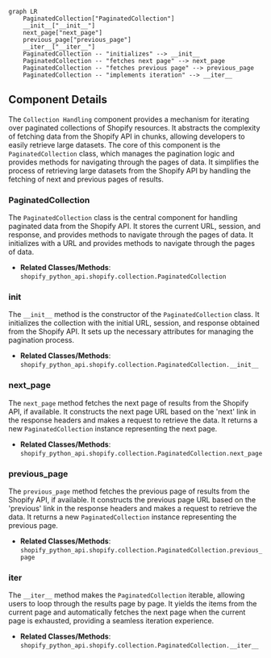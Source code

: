 ```mermaid
graph LR
    PaginatedCollection["PaginatedCollection"]
    __init__["__init__"]
    next_page["next_page"]
    previous_page["previous_page"]
    __iter__["__iter__"]
    PaginatedCollection -- "initializes" --> __init__
    PaginatedCollection -- "fetches next page" --> next_page
    PaginatedCollection -- "fetches previous page" --> previous_page
    PaginatedCollection -- "implements iteration" --> __iter__
```

## Component Details

The `Collection Handling` component provides a mechanism for iterating over paginated collections of Shopify resources. It abstracts the complexity of fetching data from the Shopify API in chunks, allowing developers to easily retrieve large datasets. The core of this component is the `PaginatedCollection` class, which manages the pagination logic and provides methods for navigating through the pages of data. It simplifies the process of retrieving large datasets from the Shopify API by handling the fetching of next and previous pages of results.

### PaginatedCollection
The `PaginatedCollection` class is the central component for handling paginated data from the Shopify API. It stores the current URL, session, and response, and provides methods to navigate through the pages of data. It initializes with a URL and provides methods to navigate through the pages of data.
- **Related Classes/Methods**: `shopify_python_api.shopify.collection.PaginatedCollection`

### __init__
The `__init__` method is the constructor of the `PaginatedCollection` class. It initializes the collection with the initial URL, session, and response obtained from the Shopify API. It sets up the necessary attributes for managing the pagination process.
- **Related Classes/Methods**: `shopify_python_api.shopify.collection.PaginatedCollection.__init__`

### next_page
The `next_page` method fetches the next page of results from the Shopify API, if available. It constructs the next page URL based on the 'next' link in the response headers and makes a request to retrieve the data. It returns a new `PaginatedCollection` instance representing the next page.
- **Related Classes/Methods**: `shopify_python_api.shopify.collection.PaginatedCollection.next_page`

### previous_page
The `previous_page` method fetches the previous page of results from the Shopify API, if available. It constructs the previous page URL based on the 'previous' link in the response headers and makes a request to retrieve the data. It returns a new `PaginatedCollection` instance representing the previous page.
- **Related Classes/Methods**: `shopify_python_api.shopify.collection.PaginatedCollection.previous_page`

### __iter__
The `__iter__` method makes the `PaginatedCollection` iterable, allowing users to loop through the results page by page. It yields the items from the current page and automatically fetches the next page when the current page is exhausted, providing a seamless iteration experience.
- **Related Classes/Methods**: `shopify_python_api.shopify.collection.PaginatedCollection.__iter__`
